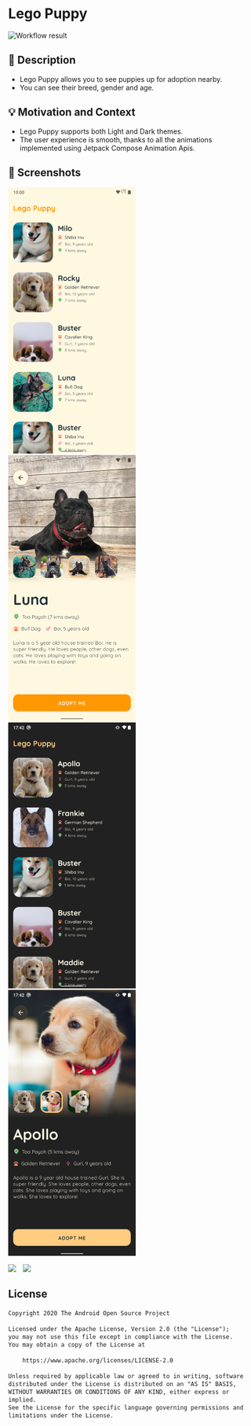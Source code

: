 # Lego Puppy

<!--- Replace <OWNER> with your Github Username and <REPOSITORY> with the name of your repository. -->
<!--- You can find both of these in the url bar when you open your repository in github. -->
![Workflow result](https://github.com/amanshuraikwar/lego-puppy/workflows/Check/badge.svg)


## :scroll: Description
* Lego Puppy allows you to see puppies up for adoption nearby. 
* You can see their breed, gender and age.


## :bulb: Motivation and Context
* Lego Puppy supports both Light and Dark themes.
* The user experience is smooth, thanks to all the animations implemented using Jetpack Compose Animation Apis.


## :camera_flash: Screenshots
<!-- You can add more screenshots here if you like -->
<img src="/results/screenshot_1.png" width="260">&emsp;<img src="/results/screenshot_2.png" width="260">&emsp;<img src="/results/screenshot_3.png" width="260">&emsp;<img src="/results/screenshot_4.png" width="260">

<img src="/results/video.gif" width="260">&emsp;<img src="/results/video_dark.gif" width="260">

## License
```
Copyright 2020 The Android Open Source Project

Licensed under the Apache License, Version 2.0 (the "License");
you may not use this file except in compliance with the License.
You may obtain a copy of the License at

    https://www.apache.org/licenses/LICENSE-2.0

Unless required by applicable law or agreed to in writing, software
distributed under the License is distributed on an "AS IS" BASIS,
WITHOUT WARRANTIES OR CONDITIONS OF ANY KIND, either express or implied.
See the License for the specific language governing permissions and
limitations under the License.
```